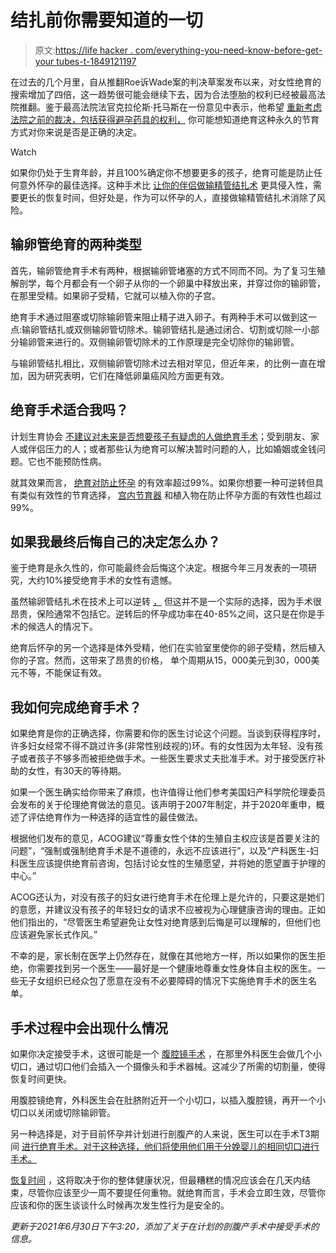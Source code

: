 # 结扎前你需要知道的一切

> 原文:[https://life hacker . com/everything-you-need-know-before-get-your tubes-t-1849121197](https://lifehacker.com/everything-you-need-to-know-before-getting-your-tubes-t-1849121197)

在过去的几个月里，自从推翻Roe诉Wade案的判决草案发布以来，对女性绝育的搜索增加了四倍，这一趋势很可能会继续下去，因为合法堕胎的权利已经被最高法院推翻。鉴于最高法院法官克拉伦斯·托马斯在一份意见中表示，他希望 [重新考虑法院之前的裁决，包括获得避孕药具的权利，](https://www.politico.com/news/2022/06/24/thomas-constitutional-rights-00042256) 你可能想知道绝育这种永久的节育方式对你来说是否是正确的决定。

Watch

如果你仍处于生育年龄，并且100%确定你不想要更多的孩子，绝育可能是防止任何意外怀孕的最佳选择。这种手术比 [让你的伴侣做输精管结扎术](https://lifehacker.com/what-to-expect-when-you-get-a-vasectomy-1844701205) 更具侵入性，需要更长的恢复时间，但好处是，作为可以怀孕的人，直接做输精管结扎术消除了风险。

## **输卵管绝育的两种类型**

首先，输卵管绝育手术有两种，根据输卵管堵塞的方式不同而不同。为了复习生殖解剖学，每个月都会有一个卵子从你的一个卵巢中释放出来，并穿过你的输卵管，在那里受精。如果卵子受精，它就可以植入你的子宫。

绝育手术通过阻塞或切除输卵管来阻止精子进入卵子。有两种手术可以做到这一点:输卵管结扎或双侧输卵管切除术。输卵管结扎是通过闭合、切割或切除一小部分输卵管来进行的。双侧输卵管切除术的工作原理是完全切除你的输卵管。

与输卵管结扎相比，双侧输卵管切除术过去相对罕见，但近年来，的比例一直在增加，因为研究表明，它们在降低卵巢癌风险方面更有效。

## 绝育手术适合我吗？

计划生育协会 [不建议对未来是否想要孩子有疑虑的人做绝育手术](https://www.plannedparenthood.org/learn/birth-control/sterilization)；受到朋友、家人或伴侣压力的人；或者那些认为绝育可以解决暂时问题的人，比如婚姻或金钱问题。它也不能预防性病。

就其效果而言， [绝育对防止怀孕](https://www.plannedparenthood.org/learn/birth-control/sterilization/how-effective-tubal-ligation) 的有效率超过99%。如果你想要一种可逆转但具有类似有效性的节育选择， [宫内节育器](https://lifehacker.com/why-the-iud-could-be-your-perfect-birth-control-method-1718250795) 和植入物在防止怀孕方面的有效性也超过99%。

## 如果我最终后悔自己的决定怎么办？

鉴于绝育是永久性的，你可能最终会后悔这个决定。根据今年三月发表的一项研究，大约10%接受绝育手术的女性有遗憾。

虽然输卵管结扎术在技术上可以逆转 [，](https://www.webmd.com/infertility-and-reproduction/guide/tubal-ligation-reversal) 但这并不是一个实际的选择，因为手术很昂贵，保险通常不包括它。逆转后的怀孕成功率在40-85%之间，这只是在你是手术的候选人的情况下。

绝育后怀孕的另一个选择是体外受精，他们在实验室里使你的卵子受精，然后植入你的子宫。然而，这带来了昂贵的价格， 单个周期从15，000美元到30，000美元不等，不能保证有效。

## 我如何完成绝育手术？

如果绝育是你的正确选择，你需要和你的医生讨论这个问题。当谈到获得程序时，许多妇女经常不得不跳过许多(非常性别歧视的)环。有的女性因为太年轻、没有孩子或者孩子不够多而被拒绝做手术。一些医生要求丈夫批准手术。对于接受医疗补助的女性，有30天的等待期。

如果一个医生确实给你带来了麻烦，也许值得让他们参考美国妇产科学院伦理委员会发布的关于伦理绝育做法的意见。该声明于2007年制定，并于2020年重申，概述了评估绝育作为一种选择的适宜性的最佳做法。

根据他们发布的意见，ACOG建议“尊重女性个体的生殖自主权应该是首要关注的问题”，“强制或强制绝育手术是不道德的，永远不应该进行”，以及“产科医生-妇科医生应该提供绝育前咨询，包括讨论女性的生殖愿望，并将她的愿望置于护理的中心。”

ACOG还认为，对没有孩子的妇女进行绝育手术在伦理上是允许的，只要这是她们的意愿，并建议没有孩子的年轻妇女的请求不应被视为心理健康咨询的理由。正如他们指出的，“尽管医生希望避免让女性对绝育感到后悔是可以理解的，但他们也应该避免家长式作风。”

不幸的是，家长制在医学上仍然存在，就像在其他地方一样，所以如果你的医生拒绝，你需要找到另一个医生——最好是一个健康地尊重女性身体自主权的医生。一些无子女组织已经众包了愿意在没有不必要障碍的情况下实施绝育手术的医生名单。

## **手术过程中会出现什么情况**

如果你决定接受手术，这很可能是一个 [腹腔镜手术](https://www.webmd.com/digestive-disorders/laparoscopic-surgery) ，在那里外科医生会做几个小切口，通过切口他们会插入一个摄像头和手术器械。这减少了所需的切割量，使得恢复时间更快。

用腹腔镜绝育，外科医生会在肚脐附近开一个小切口，以插入腹腔镜，再开一个小切口以关闭或切除输卵管。

另一种选择是，对于目前怀孕并计划进行剖腹产的人来说，医生可以在手术T3期间 [进行绝育手术。对于这种选择，他们将使用他们用于分娩婴儿的相同切口进行手术。](https://www.mayoclinic.org/tests-procedures/tubal-ligation/about/pac-20388360#)

[恢复时间](https://www.plannedparenthood.org/learn/birth-control/sterilization/what-can-i-expect-if-i-get-tubal-ligation) ，这将取决于你的整体健康状况，但最糟糕的情况应该会在几天内结束，尽管你应该至少一周不要提任何重物。就绝育而言，手术会立即生效，尽管你应该和你的医生谈谈什么时候再次发生性行为是安全的。

*更新于2021年6月30日下午3:20，添加了关于在计划的剖腹产手术中接受手术的信息。*